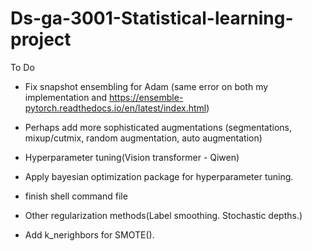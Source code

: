# Ds-ga-3001-Statistical-learning-project

To Do
- Fix snapshot ensembling for Adam (same error on both my implementation and https://ensemble-pytorch.readthedocs.io/en/latest/index.html)
- Perhaps add more sophisticated augmentations (segmentations, mixup/cutmix, random augmentation, auto augmentation)
- Hyperparameter tuning(Vision transformer - Qiwen)



- Apply bayesian optimization package for hyperparameter tuning.
- finish shell command file 
- Other regularization methods(Label smoothing. Stochastic depths.)
- Add k_nerighbors for SMOTE().
